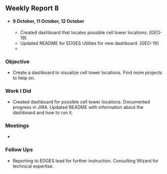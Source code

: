 ## Weekly Report 8

   -  #### 9 October, 11 October, 12 October
      *  Created dashboard that locates possible cell tower locations. [GEO-19]
      *  Updated README for EDGES Utilites for new dashboard. [GEO-19]
      *  

   ### Objective
  -  Create a dashboard to visualize cell tower locations. Find more projects to help on. 

   ### Work I Did
  -  Created dashboard for possible cell tower locations. Documented progress in JIRA. Updated README with information about the dashboard and how to run it. 

   ### Meetings
  -  

   ### Follow Ups
  -  Reporting to EDGES lead for further instruction. Consulting Wizard for technical expertise.
